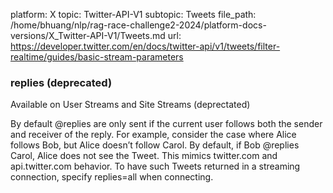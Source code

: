 platform: X
topic: Twitter-API-V1
subtopic: Tweets
file_path: /home/bhuang/nlp/rag-race-challenge2-2024/platform-docs-versions/X_Twitter-API-V1/Tweets.md
url: https://developer.twitter.com/en/docs/twitter-api/v1/tweets/filter-realtime/guides/basic-stream-parameters

### replies (deprecated)

Available on User Streams and Site Streams (deprectated)  

By default @replies are only sent if the current user follows both the sender and receiver of the reply. For example, consider the case where Alice follows Bob, but Alice doesn’t follow Carol. By default, if Bob @replies Carol, Alice does not see the Tweet. This mimics twitter.com and api.twitter.com behavior. To have such Tweets returned in a streaming connection, specify replies=all when connecting.